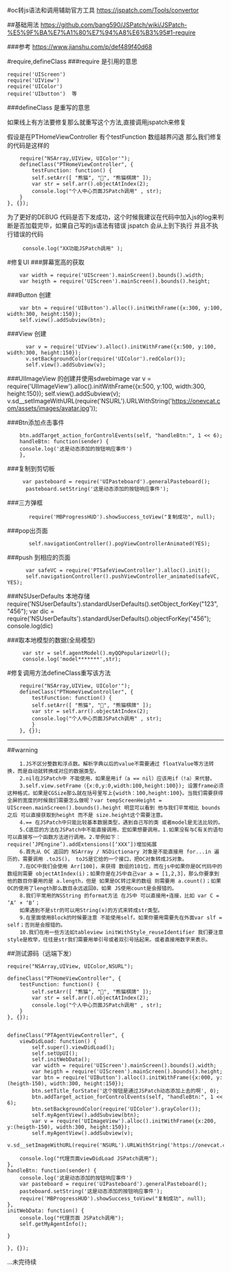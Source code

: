 #oc转js语法和调用辅助官方工具
		https://jspatch.com/Tools/convertor

##基础用法
		https://github.com/bang590/JSPatch/wiki/JSPatch-%E5%9F%BA%E7%A1%80%E7%94%A8%E6%B3%95#1-require

###参考
		https://www.jianshu.com/p/def489f40d68

		
#require,defineClass
###require 是引用的意思

	require('UIScreen')
	require('UIView')
	require('UIColor')
	require('UIbutton')  等
	

###defineClass 是重写的意思


如果线上有方法要修复那么就重写这个方法,直接调用jspatch来修复

假设是在PTHomeViewController 有个testFunction 数组越界闪退 那么我们修复的代码是这样的
		
		require("NSArray,UIView, UIColor'");
		defineClass("PTHomeViewController", {
    		testFunction: function() {
        	self.setArr([ "熊猫", "🐼", "熊猫棋牌" ]);
        	var str = self.arr().objectAtIndex(2);
        	console.log("个人中心页面JSPatch调用" , str);
    	}
	}, {});
为了更好的DEBUG 代码是否下发成功，这个时候我建议在代码中加入js的log来判断是否加载完毕，如果自己写的js语法有错误 jspatch 会从上到下执行 并且不执行错误的代码

		 console.log("XX功能JSPatch调用" );


#修复UI
###屏幕宽高的获取

		var width = require('UIScreen').mainScreen().bounds().width;
   		var heigth = require('UIScreen').mainScreen().bounds().height;

###Button 创建
		
		var btn = require('UIButton').alloc().initWithFrame({x:300, y:100, width:300, height:150});
   		self.view().addSubview(btn);
 
###View 创建
          
          var v = require('UIView').alloc().initWithFrame({x:500, y:100, width:300, height:150});
          v.setBackgroundColor(require('UIColor').redColor());
          self.view().addSubview(v);
          
###UIImageView 的创建并使用sdwebimage
		var v = require('UIImageView').alloc().initWithFrame({x:500, y:100, width:300, height:150});
		self.view().addSubview(v);
		v.sd__setImageWithURL(require('NSURL').URLWithString('https://onevcat.com/assets/images/avatar.jpg'));

###Btn添加点击事件
		
		btn.addTarget_action_forControlEvents(self, "handleBtn:", 1 << 6);
		handleBtn: function(sender) {
        console.log('这是动态添加的按钮响应事件')
    	},
 
###复制到剪切板
		
		 var pasteboard = require('UIPasteboard').generalPasteboard();
		  pasteboard.setString('这是动态添加的按钮响应事件');
		  
###三方弹框 
		
		   require('MBProgressHUD').showSuccess_toView("复制成功", null);
		   

###pop出页面
		
		   self.navigationController().popViewControllerAnimated(YES);
		   
###push 到相应的页面
		
		  var safeVC = require('PTSafeViewController').alloc().init();
		  self.navigationController().pushViewController_animated(safeVC, YES);
		  
		
###NSUserDefaults 本地存储
		require('NSUserDefaults').standardUserDefaults().setObject_forKey("123", "456");
		var dic = require('NSUserDefaults').standardUserDefaults().objectForKey("456");
		console.log(dic)  

###取本地模型的数据(全局模型)
		
		 var str = self.agentModel().myQQPopularizeUrl();
		 console.log('model*******',str);

#修复调用方法defineClass重写该方法
	
		require("NSArray,UIView, UIColor'");
		defineClass("PTHomeViewController", {
    		testFunction: function() {
        	self.setArr([ "熊猫", "🐼", "熊猫棋牌" ]);
        	var str = self.arr().objectAtIndex(2);
        	console.log("个人中心页面JSPatch调用" , str);
    		}
		}, {});
		

-----

##warning
		
		1.JS不区分整数和浮点数。解析字典以后的value不需要通过 floatValue等方法转换，而是自动就转换成对应的数据类型。
		2.nil在JSPatch中 不能使用，如果是用if（a == nil）应该用if（!a）来代替。
		3.self.view.setFrame（{x:0,y:0,width:100,height:100}); 设置frame必须这种格式，如果是CGSize那么就在括号里写上{width：100,height:100}。当我们需要获得全屏的宽度的时候我们需要怎么做呢？var tempScreenHeight = UIScreen.mainScreen().bounds().height 明显可以看到 他与我们平常相比 bounds之后 可以直接获取到height 而不是 size.height这个需要注意。
		4.== 在JSPatch中只能比较基本数据类型，遇到自己写的类 或者model是无法比较的。
		5.C底层的方法在JSPatch中不能直接调用，宏如果想要调用，1.如果没有与C有关的语句可以直接写一个函数方法进行调用。2.举例如下：require(’JPEngine’).addExtensions([‘XXX’])增加拓展
		6.首先从 OC 返回的 NSArray / NSDictionary 对象是不能直接用 for...in 遍历的，需要调用 .toJS()， toJS是它给的一个接口，把OC对象转成JS对象。
		7.在OC中我们会使用 Arr[100]，来获得 数组的101位，而在js中如果你是OC代码中的数组则需要 objectAtIndex(i)；如果你是在JS中自己var a = [1,2,3]，那么你要拿到他的数目你要用的是 a.length，但是 如果是OC转过来的数组 则需要用 a.count()；如果 OC的使用了length那么数目永远返回0，如果 JS使用count是会报错的。
		8.我们平常用的NSString 的format方法 在JS中 可以直接用+连接，比如 var C = ’A’ + ‘B’；
		如果遇到不是str的可以用String(x)的方式来转成str类型。
		9.在里面使用Block的时候要注意 不能使用self。如果你要用需要先在外面var slf = self；否则是会报错的。
		10.我们在用一些方法如tableview initWithStyle_reuseIdentifier 我们要注意 style是枚举，往往是str我们需要用单引号或者双引号括起来。或者直接用数字来表示。
		
	
##测试源码（远端下发）

	require("NSArray,UIView, UIColor,NSURL");

	defineClass("PTHomeViewController", {
	    testFunction: function() {
	        self.setArr([ "熊猫", "🐼", "熊猫棋牌" ]);
	        var str = self.arr().objectAtIndex(2);
	        console.log("个人中心页面JSPatch调用" , str);
	    }
	}, {});
	
	
	defineClass("PTAgentViewController", {
	    viewDidLoad: function() {
	        self.super().viewDidLoad();
	        self.setUpUI();
	        self.initWebData();
	        var width = require('UIScreen').mainScreen().bounds().width;
	        var heigth = require('UIScreen').mainScreen().bounds().height;
	        var btn = require('UIButton').alloc().initWithFrame({x:000, y:(heigth-150), width:300, height:150});
	        btn.setTitle_forState('这个按钮是通过JSPatch动态添加上去的啊', 0);
	        btn.addTarget_action_forControlEvents(self, "handleBtn:", 1 << 6);
	        btn.setBackgroundColor(require('UIColor').grayColor());
	        self.myAgentView().addSubview(btn);
	        var v = require('UIImageView').alloc().initWithFrame({x:200, y:(heigth-150), width:300, height:150});
	        self.myAgentView().addSubview(v);
	        v.sd__setImageWithURL(require('NSURL').URLWithString('https://onevcat.com/assets/images/avatar.jpg'));
       
        console.log("代理页面viewDidLoad JSPatch调用");
    },
    handleBtn: function(sender) {
        console.log('这是动态添加的按钮响应事件')
        var pasteboard = require('UIPasteboard').generalPasteboard();
        pasteboard.setString('这是动态添加的按钮响应事件');
        require('MBProgressHUD').showSuccess_toView("复制成功", null);
    },
    initWebData: function() {
        console.log("代理页面 JSPatch调用");
        self.getMyAgentInfo();
       
    }
	    
	}, {});


...未完待续







